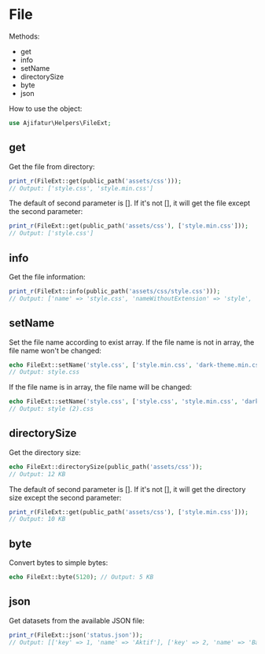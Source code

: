 # File

Methods:
- get
- info
- setName
- directorySize
- byte
- json

How to use the object:

```php
use Ajifatur\Helpers\FileExt;
```

## get

Get the file from directory:

``` php
print_r(FileExt::get(public_path('assets/css')));
// Output: ['style.css', 'style.min.css']
```

The default of second parameter is []. If it's not [], it will get the file except the second parameter:

``` php
print_r(FileExt::get(public_path('assets/css'), ['style.min.css']));
// Output: ['style.css']
```

## info

Get the file information:

``` php
print_r(FileExt::info(public_path('assets/css/style.css')));
// Output: ['name' => 'style.css', 'nameWithoutExtension' => 'style', 'extension' => 'css']
```

## setName

Set the file name according to exist array. If the file name is not in array, the file name won't be changed:

``` php
echo FileExt::setName('style.css', ['style.min.css', 'dark-theme.min.css', 'light-theme.min.css']);
// Output: style.css
```

If the file name is in array, the file name will be changed:

``` php
echo FileExt::setName('style.css', ['style.css', 'style.min.css', 'dark-theme.min.css', 'light-theme.min.css']);
// Output: style (2).css
```

## directorySize

Get the directory size:

``` php
echo FileExt::directorySize(public_path('assets/css'));
// Output: 12 KB
```

The default of second parameter is []. If it's not [], it will get the directory size except the second parameter:

``` php
print_r(FileExt::get(public_path('assets/css'), ['style.min.css']));
// Output: 10 KB
```

## byte

Convert bytes to simple bytes:

``` php
echo FileExt::byte(5120); // Output: 5 KB
```

## json

Get datasets from the available JSON file:

``` php
print_r(FileExt::json('status.json'));
// Output: [['key' => 1, 'name' => 'Aktif'], ['key' => 2, 'name' => 'Banned'], ['key' => 0, 'name' => 'Tidak Aktif']]
```
